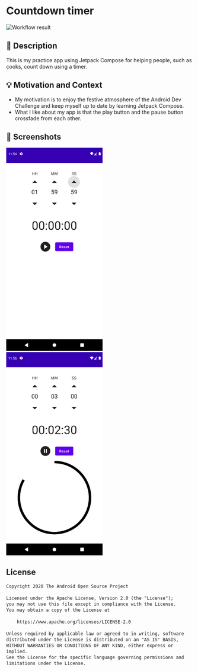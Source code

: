 # Countdown timer

<!--- Replace <OWNER> with your Github Username and <REPOSITORY> with the name of your repository. -->
<!--- You can find both of these in the url bar when you open your repository in github. -->
![Workflow result](https://github.com/tatsuyafujisaki/countdown-timer/workflows/Check/badge.svg)

## :scroll: Description
<!--- Describe your app in one or two sentences -->
This is my practice app using Jetpack Compose for helping people, such as cooks, count down using a timer.

## :bulb: Motivation and Context
<!--- Optionally point readers to interesting parts of your submission. -->
<!--- What are you especially proud of? -->
* My motivation is to enjoy the festive atmosphere of the Android Dev Challenge and keep myself up to date by learning Jetpack Compose.
* What I like about my app is that the play button and the pause button crossfade from each other.

## :camera_flash: Screenshots
<!-- You can add more screenshots here if you like -->
<img src="/results/screenshot_1.png" width="260">&emsp;<img src="/results/screenshot_2.png" width="260">

## License
```
Copyright 2020 The Android Open Source Project

Licensed under the Apache License, Version 2.0 (the "License");
you may not use this file except in compliance with the License.
You may obtain a copy of the License at

    https://www.apache.org/licenses/LICENSE-2.0

Unless required by applicable law or agreed to in writing, software
distributed under the License is distributed on an "AS IS" BASIS,
WITHOUT WARRANTIES OR CONDITIONS OF ANY KIND, either express or implied.
See the License for the specific language governing permissions and
limitations under the License.
```
